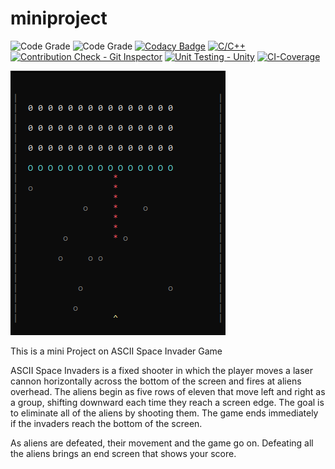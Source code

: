 # miniproject


![Code Grade](https://www.code-inspector.com/project/24688/score/svg)
![Code Grade](https://www.code-inspector.com/project/24688/status/svg)
[![Codacy Badge](https://app.codacy.com/project/badge/Grade/bd50147cac3840e4a3751d072ee53335)](https://www.codacy.com/gh/hradithyaaras/miniproject/dashboard?utm_source=github.com&amp;utm_medium=referral&amp;utm_content=hradithyaaras/miniproject&amp;utm_campaign=Badge_Grade)
[![C/C++](https://github.com/hradithyaaras/miniproject/actions/workflows/cpp.yml/badge.svg)](https://github.com/hradithyaaras/miniproject/actions/workflows/cpp.yml)
[![Contribution Check - Git Inspector](https://github.com/hradithyaaras/miniproject/actions/workflows/Git_Inspector.yml/badge.svg)](https://github.com/hradithyaaras/miniproject/actions/workflows/Git_Inspector.yml)
[![Unit Testing - Unity](https://github.com/hradithyaaras/miniproject/actions/workflows/unity.yml/badge.svg)](https://github.com/hradithyaaras/miniproject/actions/workflows/unity.yml)
[![CI-Coverage](https://github.com/hradithyaaras/miniproject/actions/workflows/CI-Coverage.yml/badge.svg)](https://github.com/hradithyaaras/miniproject/actions/workflows/CI-Coverage.yml)


![Example](https://github.com/hradithyaaras/miniproject/blob/main/Output%20(2).png)

This is a mini Project on ASCII Space Invader Game

 ASCII Space Invaders is a fixed shooter in which the player moves a laser cannon horizontally across the bottom of the screen and fires at aliens overhead. The aliens begin as five rows of eleven that move left and right as a group, shifting downward each time they reach a screen edge. The goal is to eliminate all of the aliens by shooting them. The game ends immediately if the invaders reach the bottom of the screen.

As aliens are defeated, their movement and the game go on. Defeating all the aliens brings an end screen that shows your score.